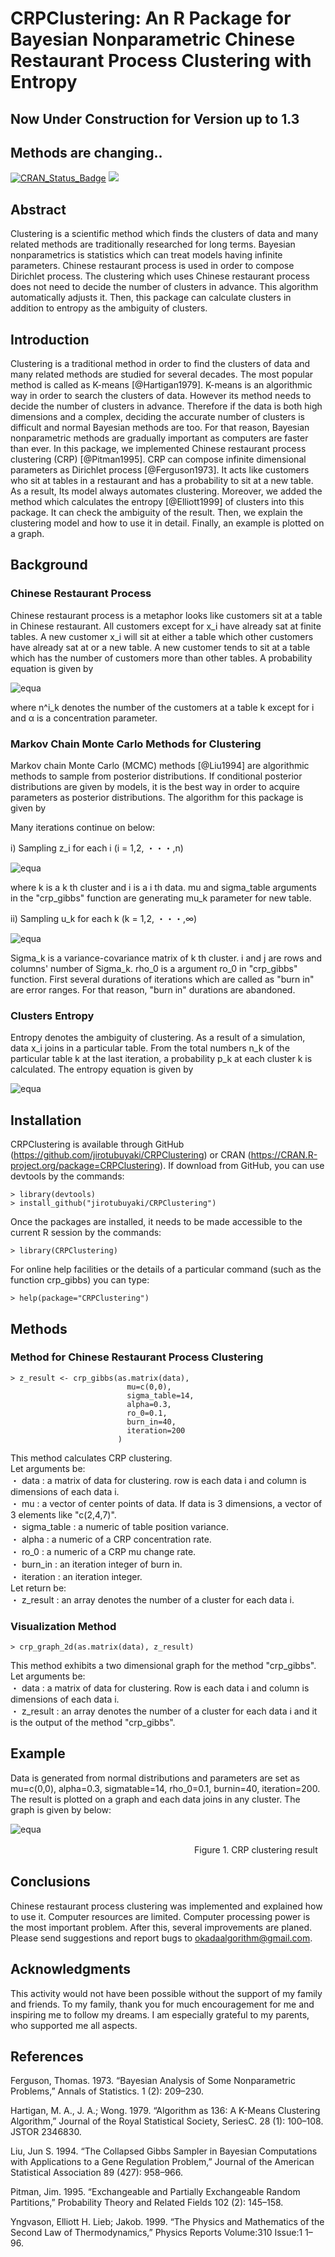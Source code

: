 # CRPClustering: An R Package for Bayesian Nonparametric Chinese Restaurant Process Clustering with Entropy 
  
## Now Under Construction for Version up to 1.3
## Methods are changing..
[![CRAN_Status_Badge](http://www.r-pkg.org/badges/version/CRPClustering)](http://cran.r-project.org/package=CRPClustering)
[![](http://cranlogs.r-pkg.org/badges/grand-total/CRPClustering)](http://cran.rstudio.com/web/packages/CRPClustering/index.html)
## Abstract
Clustering is a scientific method which finds the clusters of data and many related methods are traditionally researched for long terms. Bayesian nonparametrics is statistics which can treat models having infinite parameters. Chinese restaurant process is used in order to compose Dirichlet process. The clustering which uses Chinese restaurant process does not need to decide the number of clusters in advance. This algorithm automatically adjusts it. Then, this package can calculate clusters in addition to entropy as the ambiguity of clusters.

## Introduction
Clustering is a traditional method in order to find the clusters of data and many related methods are studied for several decades. The most popular method is called as K-means [@Hartigan1979]. K-means is an algorithmic way in order to search the clusters of data. However its method needs to decide the number of clusters in advance. Therefore if the data is both high dimensions and a complex, deciding the accurate number of clusters is difficult and normal Bayesian methods are too. For that reason, Bayesian nonparametric methods are gradually important as computers are faster than ever. In this package, we implemented Chinese restaurant process clustering  (CRP) [@Pitman1995]. CRP can compose infinite dimensional parameters as Dirichlet process [@Ferguson1973]. It acts like customers who sit at tables in a restaurant and has a probability to sit at a new table. As a result, Its model always automates clustering. Moreover, we added the method which calculates the entropy [@Elliott1999] of clusters into this package. It can check the ambiguity of the result. Then, we explain the clustering model and how to use it in detail. Finally, an example is plotted on a graph.

## Background
### Chinese Restaurant Process
Chinese restaurant process is a metaphor looks like customers sit at a table in Chinese restaurant. All customers except for x_i have already sat at finite tables. A new customer x_i will sit at either a table which other customers have already sat at or a new table. A new customer tends to sit at a table which has the number of customers more than other tables. A probability equation is given by    

![equa](./readme_images/equation_1.png "eque")

where n^i_k denotes the number of the customers at a table k except for i and α is a concentration parameter.

### Markov Chain Monte Carlo Methods for Clustering
Markov chain Monte Carlo (MCMC) methods [@Liu1994] are algorithmic methods to sample from posterior distributions. If conditional posterior distributions are given by models, it is the best way in order to acquire parameters as posterior distributions. The algorithm for this package is given by    

Many iterations continue on below:  

i) Sampling z_i for each i (i = 1,2, ・・・,n)

![equa](./readme_images/equation_2.png "eque")

where k is a k th cluster and i is a i th data. mu and sigma_table arguments in the "crp_gibbs" function are generating mu_k parameter for new table.  

ii) Sampling u_k for each k (k = 1,2, ・・・,∞)

![equa](./readme_images/equation_3.png "eque")

Sigma_k is a variance-covariance matrix of k th cluster. i and j are rows and columns' number of Sigma_k. rho_0 is a argument ro_0 in "crp_gibbs" function. First several durations of iterations which are called as "burn in" are error ranges. For that reason, "burn in" durations are abandoned.  

### Clusters Entropy
Entropy denotes the ambiguity of clustering. As a result of a simulation, data x_i joins in a particular table. From the total numbers n_k of the particular table k at the last iteration, a probability p_k at each cluster k is calculated. The entropy equation is given by

![equa](./readme_images/equation_4.png "eque")


## Installation
CRPClustering is available through GitHub (https://github.com/jirotubuyaki/CRPClustering) or CRAN (https://CRAN.R-project.org/package=CRPClustering). If download from GitHub, you can use devtools by the commands:

```
> library(devtools)
> install_github("jirotubuyaki/CRPClustering")
```

Once the packages are installed, it needs to be made accessible to the current R session by the commands:

```
> library(CRPClustering)
```

For online help facilities or the details of a particular command (such as the function crp_gibbs) you can type:

```
> help(package="CRPClustering")
```

## Methods
### Method for Chinese Restaurant Process Clustering

```
> z_result <- crp_gibbs(as.matrix(data),
                          mu=c(0,0),
                          sigma_table=14,
                          alpha=0.3,
                          ro_0=0.1,
                          burn_in=40,
                          iteration=200
                        )
```

This method calculates CRP clustering.  
Let arguments be:  
  ・ data : a matrix of data for clustering. row is each data i and column is dimensions of each data i.  
  ・ mu : a vector of center points of data. If data is 3 dimensions, a vector of 3 elements like "c(2,4,7)".  
  ・ sigma_table : a numeric of table position variance.  
  ・ alpha : a numeric of a CRP concentration rate.  
  ・ ro_0 : a numeric of a CRP mu change rate.  
  ・ burn_in : an iteration integer of burn in.  
  ・ iteration : an iteration integer.  
Let return be:  
  ・ z_result : an array denotes the number of a cluster for each data i.   

### Visualization Method

```
> crp_graph_2d(as.matrix(data), z_result)
```

This method exhibits a two dimensional graph for the method "crp_gibbs".  
Let arguments be:  
  ・ data : a matrix of data for clustering. Row is each data i and column is dimensions of each data i.  
  ・ z_result : an array denotes the number of a cluster for each data i and it is the output of the method "crp_gibbs".  

## Example
Data is generated from normal distributions and parameters are set as mu=c(0,0), alpha=0.3, sigmatable=14, rho_0=0.1, burnin=40, iteration=200. The result is plotted on a graph and each data joins in any cluster. The graph is given by below:

![equa](./readme_images/figure_1.png "eque")

　　　　　　　　　　　　　　　　　　　　　Figure 1. CRP clustering result

## Conclusions
Chinese restaurant process clustering was implemented and explained how to use it. Computer resources are limited. Computer processing power is the most important problem. After this, several improvements are planed. Please send suggestions and report bugs to okadaalgorithm@gmail.com.

## Acknowledgments
This activity would not have been possible without the support of my family and friends. To my family, thank you for much encouragement for me and inspiring me to follow my dreams. I am especially grateful to my parents, who supported me all aspects.  

## References
Ferguson, Thomas. 1973. “Bayesian Analysis of Some Nonparametric Problems,” Annals of Statistics. 1 (2):
209–230.  

Hartigan, M. A., J. A.; Wong. 1979. “Algorithm as 136: A K-Means Clustering Algorithm,” Journal of the Royal Statistical Society, SeriesC. 28 (1): 100–108. JSTOR 2346830.

Liu, Jun S. 1994. “The Collapsed Gibbs Sampler in Bayesian Computations with Applications to a Gene Regulation Problem,” Journal of the American Statistical Association 89 (427): 958–966.

Pitman, Jim. 1995. “Exchangeable and Partially Exchangeable Random Partitions,” Probability Theory and Related Fields 102 (2): 145–158.  

Yngvason, Elliott H. Lieb; Jakob. 1999. “The Physics and Mathematics of the Second Law of Thermodynamics,” Physics Reports Volume:310 Issue:1 1–96.  
